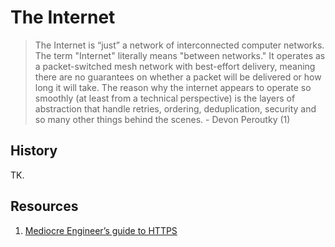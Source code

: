 # The Internet

> The Internet is “just” a network of interconnected computer networks. The term "Internet" literally means "between networks." It operates as a packet-switched mesh network  with best-effort delivery, meaning there are no guarantees on whether a packet will be delivered or how long it will take. The reason why the internet appears to operate so smoothly (at least from a technical perspective) is the layers of abstraction that handle retries, ordering, deduplication, security and so many other things behind the scenes. - Devon Peroutky (1)

## History

TK.

## Resources

1. [Mediocre Engineer’s guide to HTTPS](https://devonperoutky.super.site/blog-posts/mediocre-engineers-guide-to-https)